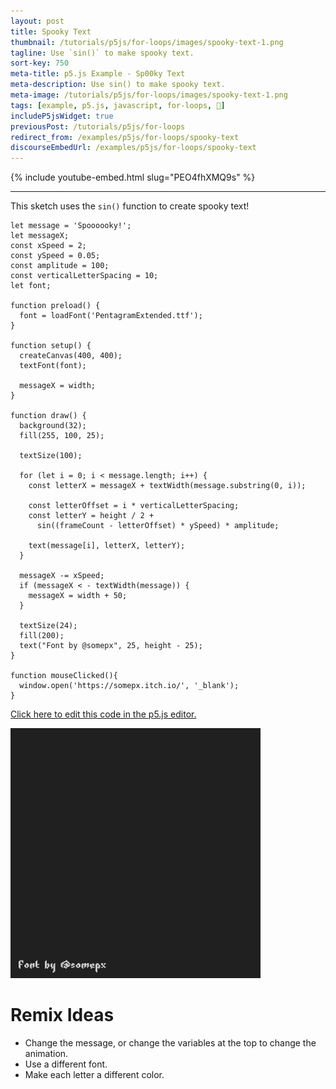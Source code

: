 ```yaml
---
layout: post
title: Spooky Text
thumbnail: /tutorials/p5js/for-loops/images/spooky-text-1.png
tagline: Use `sin()` to make spooky text.
sort-key: 750
meta-title: p5.js Example - Sp00ky Text
meta-description: Use sin() to make spooky text.
meta-image: /tutorials/p5js/for-loops/images/spooky-text-1.png
tags: [example, p5.js, javascript, for-loops, 🎃]
includeP5jsWidget: true
previousPost: /tutorials/p5js/for-loops
redirect_from: /examples/p5js/for-loops/spooky-text
discourseEmbedUrl: /examples/p5js/for-loops/spooky-text
---
```


{% include youtube-embed.html slug="PEO4fhXMQ9s" %}

---

This sketch uses the `sin()` function to create spooky text!

```
let message = 'Spoooooky!';
let messageX;
const xSpeed = 2;
const ySpeed = 0.05;
const amplitude = 100;
const verticalLetterSpacing = 10;
let font;

function preload() {
  font = loadFont('PentagramExtended.ttf');
}

function setup() {
  createCanvas(400, 400);
  textFont(font);

  messageX = width;
}

function draw() {
  background(32);
  fill(255, 100, 25);

  textSize(100);

  for (let i = 0; i < message.length; i++) {
    const letterX = messageX + textWidth(message.substring(0, i));

    const letterOffset = i * verticalLetterSpacing;
    const letterY = height / 2 +
      sin((frameCount - letterOffset) * ySpeed) * amplitude;

    text(message[i], letterX, letterY);
  }

  messageX -= xSpeed;
  if (messageX < - textWidth(message)) {
    messageX = width + 50;
  }

  textSize(24);
  fill(200);
  text("Font by @somepx", 25, height - 25);
}

function mouseClicked(){
  window.open('https://somepx.itch.io/', '_blank');
}
```

[Click here to edit this code in the p5.js editor.](https://editor.p5js.org/KevinWorkman/sketches/wMHZ2LX16)

![spooky text](/tutorials/p5js/for-loops/images/spooky-text-2.gif)

# Remix Ideas

- Change the message, or change the variables at the top to change the animation.
- Use a different font.
- Make each letter a different color.
